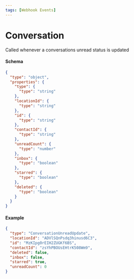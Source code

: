 ```yaml
---
tags: [Webhook Events]
---
```


# Conversation

Called whenever a conversations unread status is updated

#### Schema

```json json_schema
{
  "type": "object",
  "properties": {
    "type": {
      "type": "string"
    },
    "locationId": {
      "type": "string"
    },
    "id": {
      "type": "string"
    },
    "contactId": {
      "type": "string"
    },
    "unreadCount": {
      "type": "number"
    },
    "inbox": {
      "type": "boolean"
    },
    "starred": {
      "type": "boolean"
    },
    "deleted": {
      "type": "boolean"
    }
  }
}
```

#### Example

```json
{
  "type": "ConversationUnreadUpdate",
  "locationId": "ADVlSQnPsdq3hinusd6C3",
  "id": "MzKIpg0rEIH2ZUGKf6BS",
  "contactId": "zsYhPBOUsEHtrK508Wm9",
  "deleted": false,
  "inbox": false,
  "starred": true,
  "unreadCount": 0
}
```
